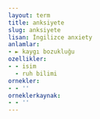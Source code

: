 ```yaml
---
layout: term
title: anksiyete
slug: anksiyete
lisan: İngilizce anxiety
anlamlar:
- ► kaygı bozukluğu
ozellikler:
- - isim
  - ruh bilimi
ornekler:
- - ''
orneklerkaynak:
- - ''
---
```

